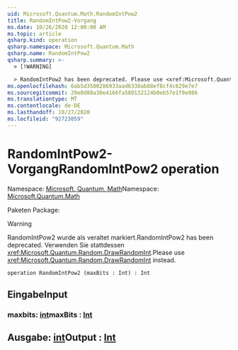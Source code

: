 ```yaml
---
uid: Microsoft.Quantum.Math.RandomIntPow2
title: RandomIntPow2-Vorgang
ms.date: 10/26/2020 12:00:00 AM
ms.topic: article
qsharp.kind: operation
qsharp.namespace: Microsoft.Quantum.Math
qsharp.name: RandomIntPow2
qsharp.summary: >-
  > [!WARNING]

  > RandomIntPow2 has been deprecated. Please use <xref:Microsoft.Quantum.Random.DrawRandomInt> instead.
ms.openlocfilehash: 6ab5d3500286933aad6330ab88ef8cf4c629e7e7
ms.sourcegitcommit: 29e0d88a30e4166fa580132124b0eb57e1f0e986
ms.translationtype: MT
ms.contentlocale: de-DE
ms.lasthandoff: 10/27/2020
ms.locfileid: "92723059"
---
```

# <a name="randomintpow2-operation"></a><span data-ttu-id="edf99-102">RandomIntPow2-Vorgang</span><span class="sxs-lookup"><span data-stu-id="edf99-102">RandomIntPow2 operation</span></span>

<span data-ttu-id="edf99-103">Namespace: [Microsoft. Quantum. Math](xref:Microsoft.Quantum.Math)</span><span class="sxs-lookup"><span data-stu-id="edf99-103">Namespace: [Microsoft.Quantum.Math](xref:Microsoft.Quantum.Math)</span></span>

<span data-ttu-id="edf99-104">Paketen [](https://nuget.org/packages/)</span><span class="sxs-lookup"><span data-stu-id="edf99-104">Package: [](https://nuget.org/packages/)</span></span>


> [!WARNING]
> <span data-ttu-id="edf99-105">RandomIntPow2 wurde als veraltet markiert.</span><span class="sxs-lookup"><span data-stu-id="edf99-105">RandomIntPow2 has been deprecated.</span></span> <span data-ttu-id="edf99-106">Verwenden Sie stattdessen <xref:Microsoft.Quantum.Random.DrawRandomInt>.</span><span class="sxs-lookup"><span data-stu-id="edf99-106">Please use <xref:Microsoft.Quantum.Random.DrawRandomInt> instead.</span></span>



```qsharp
operation RandomIntPow2 (maxBits : Int) : Int
```


## <a name="input"></a><span data-ttu-id="edf99-107">Eingabe</span><span class="sxs-lookup"><span data-stu-id="edf99-107">Input</span></span>

### <a name="maxbits--int"></a><span data-ttu-id="edf99-108">maxbits: [int](xref:microsoft.quantum.lang-ref.int)</span><span class="sxs-lookup"><span data-stu-id="edf99-108">maxBits : [Int](xref:microsoft.quantum.lang-ref.int)</span></span>





## <a name="output--int"></a><span data-ttu-id="edf99-109">Ausgabe: [int](xref:microsoft.quantum.lang-ref.int)</span><span class="sxs-lookup"><span data-stu-id="edf99-109">Output : [Int](xref:microsoft.quantum.lang-ref.int)</span></span>

